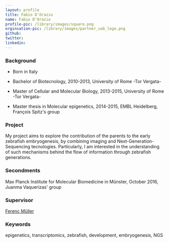 ```yaml
---
layout: profile
title: Fabio D'Orazio
name: Fabio D'Orazio
profile-pic: /library/images/square.png
orginsation-pic: /library/images/partner_uob_logo.png
github:
twitter:
linkedin: 
---
```

### Background
- Born in Italy

- Bachelor of Biotecnology, 2010-2013, University of Rome -Tor Vergata-

- Master of Cellular and Molecular Biology, 2013-2015, University of Rome -Tor Vergata-

- Master thesis in Molecular epigenetics, 2014-2015, EMBL Heidelberg, François Spitz's group

### Project
My project aims to explore the contribution of the parents to the early zebrafish embryogenesis, by combining imaging and Next-Generation-Sequencing tecnologies. Particularly, I am interested in the understanding of such mechanisms behind the flow of information through zebrafish generations.

### Secondments
Max Planck Institute for Molecular Biomedicine in Münster, October 2016, Juanma Vaquerizas' group

### Supervisor
[Ferenc Müller](https://www.birmingham.ac.uk/staff/profiles/cancer-genomic/Mueller-Ferenc.aspx)

### Keywords
epigenetics, transcriptomics, zebrafish, development, embryogenesis, NGS
